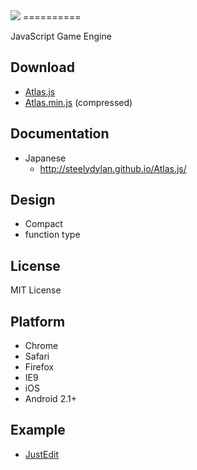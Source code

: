 
<img src="https://raw.github.com/steelydylan/Atlas.js/master/header_logo.png">
==========

JavaScript Game Engine


Download
--------

- [Atlas.js](https://raw.github.com/steelydylan/Atlas.js/master/Atlas.js)
- [Atlas.min.js](https://raw.github.com/steelydylan/Atlas.js/master/library/Atlas.min.js) (compressed)


Documentation
-------------

- Japanese
    - <http://steelydylan.github.io/Atlas.js/>


Design
------

- Compact
- function type

## License
MIT License

Platform
--------

- Chrome
- Safari
- Firefox
- IE9 
- iOS
- Android 2.1+



Example
-----
- [JustEdit](http://jsdo.it/steelydylan/5GMe)



